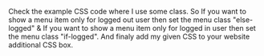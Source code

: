 Check the example CSS code where I use some class. So If you want to show a menu item only for logged out user then set the menu class "else-logged" & If you want to show a menu item only for logged in user then set the menu class "if-logged". And finaly add my given CSS to your website additional CSS box.
